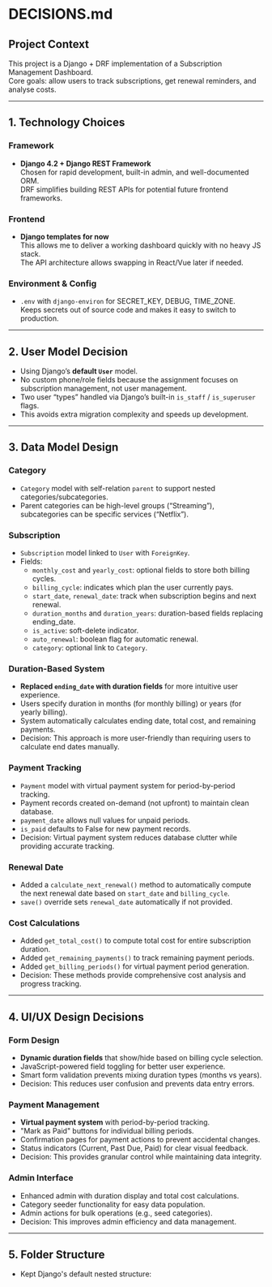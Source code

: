 # DECISIONS.md

## Project Context

This project is a Django + DRF implementation of a Subscription Management Dashboard.  
Core goals: allow users to track subscriptions, get renewal reminders, and analyse costs.

---

## 1. Technology Choices

### Framework

- **Django 4.2 + Django REST Framework**  
  Chosen for rapid development, built-in admin, and well-documented ORM.  
  DRF simplifies building REST APIs for potential future frontend frameworks.

### Frontend

- **Django templates for now**  
  This allows me to deliver a working dashboard quickly with no heavy JS stack.  
  The API architecture allows swapping in React/Vue later if needed.

### Environment & Config

- `.env` with `django-environ` for SECRET_KEY, DEBUG, TIME_ZONE.  
  Keeps secrets out of source code and makes it easy to switch to production.

---

## 2. User Model Decision

- Using Django’s **default `User`** model.
- No custom phone/role fields because the assignment focuses on subscription management, not user management.
- Two user “types” handled via Django’s built-in `is_staff` / `is_superuser` flags.
- This avoids extra migration complexity and speeds up development.

---

## 3. Data Model Design

### Category

- `Category` model with self-relation `parent` to support nested categories/subcategories.
- Parent categories can be high-level groups (“Streaming”), subcategories can be specific services (“Netflix”).

### Subscription

- `Subscription` model linked to `User` with `ForeignKey`.
- Fields:
  - `monthly_cost` and `yearly_cost`: optional fields to store both billing cycles.
  - `billing_cycle`: indicates which plan the user currently pays.
  - `start_date`, `renewal_date`: track when subscription begins and next renewal.
  - `duration_months` and `duration_years`: duration-based fields replacing ending_date.
  - `is_active`: soft-delete indicator.
  - `auto_renewal`: boolean flag for automatic renewal.
  - `category`: optional link to `Category`.

### Duration-Based System

- **Replaced `ending_date` with duration fields** for more intuitive user experience.
- Users specify duration in months (for monthly billing) or years (for yearly billing).
- System automatically calculates ending date, total cost, and remaining payments.
- Decision: This approach is more user-friendly than requiring users to calculate end dates manually.

### Payment Tracking

- `Payment` model with virtual payment system for period-by-period tracking.
- Payment records created on-demand (not upfront) to maintain clean database.
- `payment_date` allows null values for unpaid periods.
- `is_paid` defaults to False for new payment records.
- Decision: Virtual payment system reduces database clutter while providing accurate tracking.

### Renewal Date

- Added a `calculate_next_renewal()` method to automatically compute the next renewal date based on `start_date` and `billing_cycle`.
- `save()` override sets `renewal_date` automatically if not provided.

### Cost Calculations

- Added `get_total_cost()` to compute total cost for entire subscription duration.
- Added `get_remaining_payments()` to track remaining payment periods.
- Added `get_billing_periods()` for virtual payment period generation.
- Decision: These methods provide comprehensive cost analysis and progress tracking.

---

## 4. UI/UX Design Decisions

### Form Design

- **Dynamic duration fields** that show/hide based on billing cycle selection.
- JavaScript-powered field toggling for better user experience.
- Smart form validation prevents mixing duration types (months vs years).
- Decision: This reduces user confusion and prevents data entry errors.

### Payment Management

- **Virtual payment system** with period-by-period tracking.
- "Mark as Paid" buttons for individual billing periods.
- Confirmation pages for payment actions to prevent accidental changes.
- Status indicators (Current, Past Due, Paid) for clear visual feedback.
- Decision: This provides granular control while maintaining data integrity.

### Admin Interface

- Enhanced admin with duration display and total cost calculations.
- Category seeder functionality for easy data population.
- Admin actions for bulk operations (e.g., seed categories).
- Decision: This improves admin efficiency and data management.

---

## 5. Folder Structure

- Kept Django's default nested structure:
